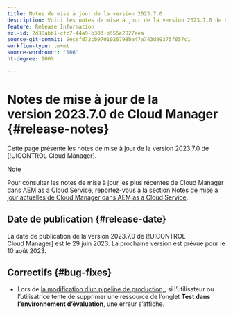 ```yaml
---
title: Notes de mise à jour de la version 2023.7.0
description: Voici les notes de mise à jour de la version 2023.7.0 de Cloud Manager.
feature: Release Information
exl-id: 2d38abb1-cfc7-44a9-b303-b555e2827eea
source-git-commit: 9ecefd72cb9701026798ba47a743d99375f657c1
workflow-type: tm+mt
source-wordcount: '106'
ht-degree: 100%

---
```



# Notes de mise à jour de la version 2023.7.0 de Cloud Manager {#release-notes}

Cette page présente les notes de mise à jour de la version 2023.7.0 de [!UICONTROL Cloud Manager].

>[!NOTE]
>
>Pour consulter les notes de mise à jour les plus récentes de Cloud Manager dans AEM as a Cloud Service, reportez-vous à la section [Notes de mise à jour actuelles de Cloud Manager dans AEM as a Cloud Service](https://experienceleague.adobe.com/docs/experience-manager-cloud-service/content/implementing/using-cloud-manager/release-notes-cloud-manager/release-notes-cm-current.html?lang=fr).

## Date de publication {#release-date}

La date de publication de la version 2023.7.0 de [!UICONTROL Cloud Manager] est le 29 juin 2023. La prochaine version est prévue pour le 10 août 2023.

## Correctifs {#bug-fixes}

* Lors de [la modification d’un pipeline de production,](/help/using/managing-pipelines.md#editing-pipelines), si l’utilisateur ou l’utilisatrice tente de supprimer une ressource de l’onglet **Test dans l’environnement d’évaluation**, une erreur s’affiche.
